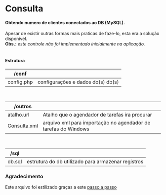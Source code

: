 # Consulta

#### Obtendo numero de clientes conectados ao DB (MySQL).
Apesar de existir outras formas mais praticas de faze-lo, esta era a solução disponivel.<br>
**Obs.:** _este controle não foi implementado inicialmente na aplicação._<br>
<br>

#### Estrutura

|    /conf    ||
|------------|------------|
| config.php | configurações e dados do(s) db(s)|
<br>

|    /outros    ||
|------------|------------|
| atalho.url | Atalho que o agendador de tarefas ira procurar |
| Consulta.xml | arquivo xml para importação no agendador de tarefas do Windows |
<br>

|    /sql    ||
|------------|------------|
| db.sql | estrutura do db utilizado para armazenar registros |




### Agradecimento
Este arquivo foi estilizado graças a este [passo a passo](https://medium.com/@raullesteves/github-como-fazer-um-readme-md-bonitão-c85c8f154f8)
